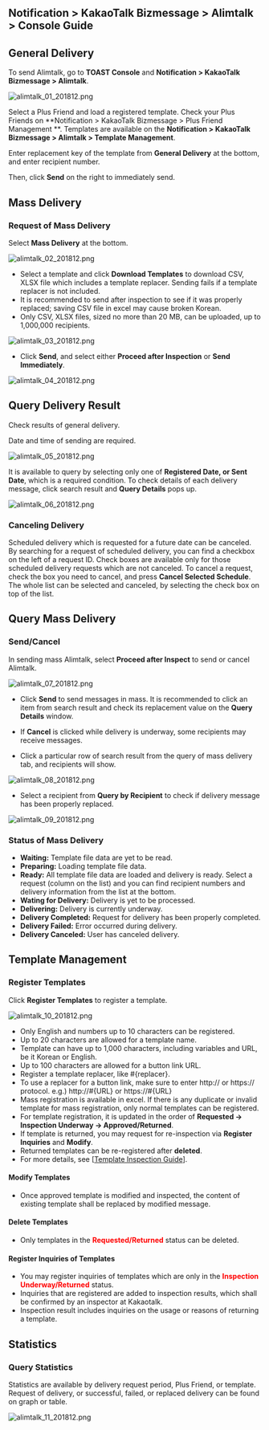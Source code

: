 ## Notification > KakaoTalk Bizmessage > Alimtalk > Console Guide

## General Delivery

To send Alimtalk, go to **TOAST Console** and **Notification > KakaoTalk Bizmessage > Alimtalk**.

![alimtalk_01_201812.png](https://static.toastoven.net/prod_alimtalk/alimtalk_01_201812.png)

Select a Plus Friend and load a registered template.
Check your Plus Friends on **Notification > KakaoTalk Bizmessage > Plus Friend Management **.
Templates are available on the **Notification > KakaoTalk Bizmessage > Alimtalk > Template Management**.

Enter replacement key of the template from **General Delivery** at the bottom, and enter recipient number.

Then, click **Send** on the right to immediately send.  

## Mass Delivery

### Request of Mass Delivery

Select **Mass Delivery** at the bottom.

![alimtalk_02_201812.png](https://static.toastoven.net/prod_alimtalk/alimtalk_02_201812.png)

* Select a template and click **Download Templates** to download CSV, XLSX file which includes a template replacer. Sending fails if a template replacer is not included.  
* It is recommended to send after inspection to see if it was properly replaced; saving CSV file in excel may cause broken Korean.  
* Only CSV, XLSX files, sized no more than 20 MB, can be uploaded, up to 1,000,000 recipients.

![alimtalk_03_201812.png](https://static.toastoven.net/prod_alimtalk/alimtalk_03_201812.png)

* Click **Send**, and select either **Proceed after Inspection** or **Send Immediately**.

![alimtalk_04_201812.png](https://static.toastoven.net/prod_alimtalk/alimtalk_04_201812.png)

## Query Delivery Result

Check results of general delivery.

Date and time of sending are required.

![alimtalk_05_201812.png](https://static.toastoven.net/prod_alimtalk/alimtalk_05_201812.png)

It is available to query by selecting only one of **Registered Date, or Sent Date**, which is a required condition.
To check details of each delivery message, click search result and **Query Details** pops up.  

![alimtalk_06_201812.png](https://static.toastoven.net/prod_alimtalk/alimtalk_06_201812.png)

### Canceling Delivery

Scheduled delivery which is requested for a future date can be canceled.
By searching for a request of scheduled delivery, you can find a checkbox on the left of a request ID.
Check boxes are available only for those scheduled delivery requests which are not canceled. To cancel a request, check the box you need to cancel, and press **Cancel Selected Schedule**.
The whole list can be selected and canceled, by selecting the check box on top of the list.

## Query Mass Delivery

### Send/Cancel

In sending mass Alimtalk, select **Proceed after Inspect** to send or cancel Alimtalk.

![alimtalk_07_201812.png](https://static.toastoven.net/prod_alimtalk/alimtalk_07_201812.png)

* Click **Send** to send messages in mass. It is recommended to click an item from search result and check its replacement value on the **Query Details** window.  
* If **Cancel** is clicked while delivery is underway, some recipients may receive messages.

* Click a particular row of search result from the query of mass delivery tab, and recipients will show.  

![alimtalk_08_201812.png](https://static.toastoven.net/prod_alimtalk/alimtalk_08_201812.png)

* Select a recipient from **Query by Recipient** to check if delivery message has been properly replaced.

![alimtalk_09_201812.png](https://static.toastoven.net/prod_alimtalk/alimtalk_09_201812.png)

### Status of Mass Delivery
  - <b>Waiting:</b> Template file data are yet to be read.
  - <b>Preparing:</b> Loading template file data.
  - <b>Ready:</b> All template file data are loaded and delivery is ready. Select a request (column on the list) and you can find recipient numbers and delivery information from the list at the bottom.
  - <b>Wating for Delivery:</b> Delivery is yet to be processed.
  - <b>Delivering:</b> Delivery is currently underway.
  - <b>Delivery Completed:</b> Request for delivery has been properly completed.
  - <b>Delivery Failed:</b> Error occurred during delivery.
  - <b>Delivery Canceled:</b> User has canceled delivery.


## Template Management

### Register Templates

Click **Register Templates** to register a template.  

![alimtalk_10_201812.png](https://static.toastoven.net/prod_alimtalk/alimtalk_10_201812.png)

* Only English and numbers up to 10 characters can be registered.  
* Up to 20 characters are allowed for a template name.
* Template can have up to 1,000 characters, including variables and URL, be it Korean or English.
* Up to 100 characters are allowed for a button link URL.
* Register a template replacer, like #{replacer}.
* To use a replacer for a button link, make sure to enter http:// or https:// protocol.
  e.g.) http://#{URL} or https://#{URL}
* Mass registration is available in excel. If there is any duplicate or invalid template for mass registration, only normal templates can be registered.
* For template registration, it is updated in the order of  <b>Requested -> Inspection Underway -> Approved/Returned</b>.
* If template is returned, you may request for re-inspection via <b>Register Inquiries</b> and <b>Modify</b>.
* Returned templates can be re-registered after **deleted**.
* For more details, see [[Template Inspection Guide](https://www.bizmsg.kr/collected_statics/assets_landing/doc/alimtalk_template_guide.pdf)].

#### Modify Templates

* Once approved template is modified and inspected, the content of existing template shall be replaced by modified message.

#### Delete Templates

* Only templates in the <b><span style="color:red">Requested/Returned</span></b> status can be deleted.

#### Register Inquiries of Templates

* You may register inquiries of templates which are only in the <b><span style="color:red">Inspection Underway/Returned</span></b> status.
* Inquiries that are registered are added to inspection results, which shall be confirmed by an inspector at Kakaotalk.
* Inspection result includes inquiries on the usage or reasons of returning a template.

## Statistics
### Query Statistics

Statistics are available by delivery request period, Plus Friend, or template.
Request of delivery, or successful, failed, or replaced delivery can be found on graph or table.

![alimtalk_11_201812.png](https://static.toastoven.net/prod_alimtalk/alimtalk_11_201812.png)
